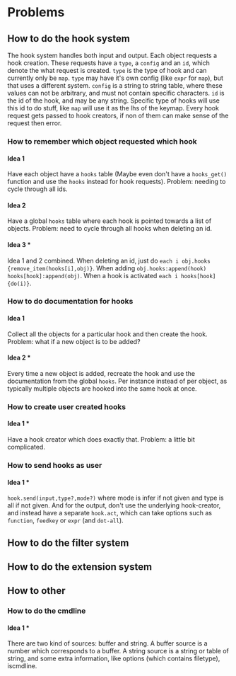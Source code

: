 # Problems
## How to do the hook system
The hook system handles both input and output.
Each object requests a hook creation. These requests have a `type`, a `config` and an `id`, which denote the what request is created. `type` is the type of hook and can currently only be `map`. `type` may have it's own config (like `expr` for `map`), but that uses a different system. `config` is a string to string table, where these values can not be arbitrary, and must not contain specific characters. `id` is the id of the hook, and may be any string. Specific type of hooks will use this id to do stuff, like `map` will use it as the lhs of the keymap.
Every hook request gets passed to hook creators, if non of them can make sense of the request then error.
### How to remember which object requested which hook
#### Idea 1
Have each object have a `hooks` table (Maybe even don't have a `hooks_get()` function and use the `hooks` instead for hook requests). Problem: needing to cycle through all ids.
#### Idea 2
Have a global `hooks` table where each hook is pointed towards a list of objects. Problem: need to cycle through all hooks when deleting an id.
#### Idea 3 *
Idea 1 and 2 combined. When deleting an id, just do `each i obj.hooks {remove_item(hooks[i],obj)}`. When adding `obj.hooks:append(hook) hooks[hook]:append(obj)`. When a hook is activated `each i hooks[hook] {do(i)}`.
### How to do documentation for hooks
#### Idea 1
Collect all the objects for a particular hook and then create the hook. Problem: what if a new object is to be added?
#### Idea 2 *
Every time a new object is added, recreate the hook and use the documentation from the global `hooks`.
Per instance instead of per object, as typically multiple objects are hooked into the same hook at once.
### How to create user created hooks
#### Idea 1 *
Have a hook creator which does exactly that. Problem: a little bit complicated.
### How to send hooks as user
#### Idea 1 *
`hook.send(input,type?,mode?)` where mode is infer if not given and type is all if not given. And for the output, don't use the underlying hook-creator, and instead have a separate `hook.act`, which can take options such as `function`, `feedkey` or `expr` (and `dot-all`).
## How to do the filter system
## How to do the extension system
## How to other
### How to do the cmdline
#### Idea 1 *
There are two kind of sources: buffer and string. A buffer source is a number which corresponds to a buffer. A string source is a string or table of string, and some extra information, like options (which contains filetype), iscmdline.
